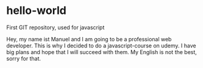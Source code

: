 # hello-world
First GIT repository, used for javascript

Hey, my name ist Manuel and I am going to be a professional web developer. This is why I decided to do a javascript-course on udemy. I have big plans and hope that I will succeed with them. My English is not the best, sorry for that. 
